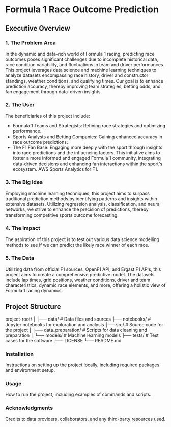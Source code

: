 # Formula 1 Race Outcome Prediction

## Executive Overview

### 1. The Problem Area
In the dynamic and data-rich world of Formula 1 racing, predicting race outcomes poses significant challenges due to incomplete historical data, race condition variability, and fluctuations in team and driver performances. This project leverages data science and machine learning techniques to analyze datasets encompassing race history, driver and constructor standings, weather conditions, and qualifying times. Our goal is to enhance prediction accuracy, thereby improving team strategies, betting odds, and fan engagement through data-driven insights.

### 2. The User
The beneficiaries of this project include:

- Formula 1 Teams and Strategists: Refining race strategies and optimizing performance.
- Sports Analysts and Betting Companies: Gaining enhanced accuracy in race outcome predictions.
- The F1 Fan Base: Engaging more deeply with the sport through insights into race predictions and the influencing factors.
This initiative aims to foster a more informed and engaged Formula 1 community, integrating data-driven decisions and enhancing fan interactions within the sport's ecosystem. AWS Sports Analytics for F1.

### 3. The Big Idea
Employing machine learning techniques, this project aims to surpass traditional prediction methods by identifying patterns and insights within extensive datasets. Utilizing regression analysis, classification, and neural networks, we strive to enhance the precision of predictions, thereby transforming competitive sports outcome forecasting.

### 4. The Impact
The aspiration of this project is to test out various data science modelling methods to see if we can predict the likely race winner of each race.

### 5. The Data
Utilizing data from official F1 sources, OpenF1 API, and Ergast F1 APIs, this project aims to create a comprehensive predictive model. The datasets include lap times, grid positions, weather conditions, driver and team characteristics, dynamic race elements, and more, offering a holistic view of Formula 1 racing dynamics.

## Project Structure

project-root/
│
├── data/                   # Data files and sources
├── notebooks/              # Jupyter notebooks for exploration and analysis
├── src/                    # Source code for the project
│   ├── data_preparation/   # Scripts for data cleaning and preparation
│   └── models/             # Machine learning models
├── tests/                  # Test cases for the software
├── LICENSE
└── README.md

### Installation
Instructions on setting up the project locally, including required packages and environment setup.

###  Usage
How to run the project, including examples of commands and scripts.

### Acknowledgments
Credits to data providers, collaborators, and any third-party resources used.
